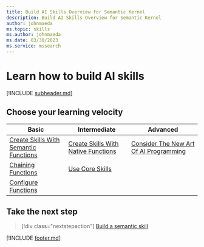 ```yaml
---
title: Build AI Skills Overview for Semantic Kernel
description: Build AI Skills Overview for Semantic Kernel
author: johnmaeda
ms.topic: skills
ms.author: johnmaeda
ms.date: 03/30/2023
ms.service: mssearch
---
```


# Learn how to build AI skills

[!INCLUDE [subheader.md](../includes/pat_medium.md)]

## Choose your learning velocity

| Basic | Intermediate | Advanced |
|---|---|---|
| [Create Skills With Semantic Functions](/semantic-kernel/howto/semanticfunctions) | [Create Skills With Native Functions](/semantic-kernel/howto/nativefunctions) | [Consider The New Art Of AI Programming](/semantic-kernel/howto/schillacelaws) |
| [Chaining Functions](/semantic-kernel/howto/chainingfunctions) | [Use Core Skills](/semantic-kernel/howto/coreskills) | |
| [Configure Functions](/semantic-kernel/howto/configuringfunctions) |  | |

## Take the next step

> [!div class="nextstepaction"]
> [Build a semantic skill](/semantic-kernel/howto/semanticfunctions)

[!INCLUDE [footer.md](../includes/footer.md)]